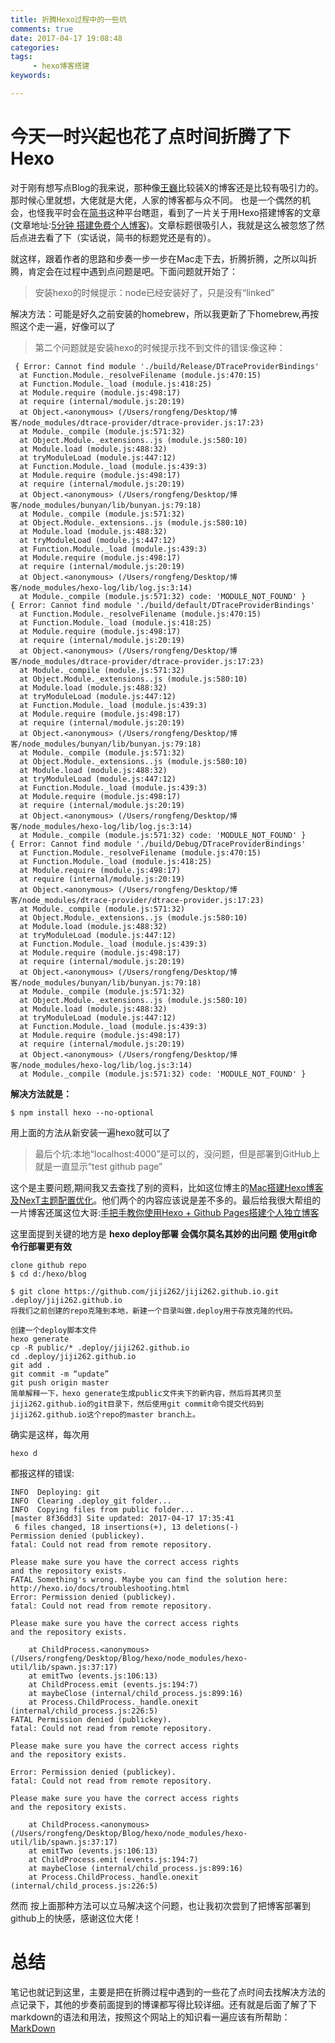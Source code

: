 ```yaml
---
title: 折腾Hexo过程中的一些坑
comments: true
date: 2017-04-17 19:08:48
categories:
tags: 
     - hexo博客搭建
keywords:

---
```


  今天一时兴起也花了点时间折腾了下Hexo
============
  对于刚有想写点Blog的我来说，那种像[王巍](https://onevcat.com/)比较装X的博客还是比较有吸引力的。那时候心里就想，大佬就是大佬，人家的博客都与众不同。
也是一个偶然的机会，也怪我平时会在[简书]()这种平台瞎逛，看到了一片关于用Hexo搭建博客的文章(文章地址:[5分钟 搭建免费个人博客](http://www.jianshu.com/p/4eaddcbe4d12))。文章标题很吸引人，我就是这么被忽悠了然后点进去看了下（实话说，简书的标题党还是有的）。

<!-- more -->

  就这样，跟着作者的思路和步奏一步一步在Mac走下去，折腾折腾，之所以叫折腾，肯定会在过程中遇到点问题是吧。下面问题就开始了：

  >安装hexo的时候提示：node已经安装好了，只是没有“linked”

   解决方法：可能是好久之前安装的homebrew，所以我更新了下homebrew,再按照这个走一遍，好像可以了


  >第二个问题就是安装hexo的时候提示找不到文件的错误:像这种：
  ```
   { Error: Cannot find module './build/Release/DTraceProviderBindings'
    at Function.Module._resolveFilename (module.js:470:15)
    at Function.Module._load (module.js:418:25)
    at Module.require (module.js:498:17)
    at require (internal/module.js:20:19)
    at Object.<anonymous> (/Users/rongfeng/Desktop/博客/node_modules/dtrace-provider/dtrace-provider.js:17:23)
    at Module._compile (module.js:571:32)
    at Object.Module._extensions..js (module.js:580:10)
    at Module.load (module.js:488:32)
    at tryModuleLoad (module.js:447:12)
    at Function.Module._load (module.js:439:3)
    at Module.require (module.js:498:17)
    at require (internal/module.js:20:19)
    at Object.<anonymous> (/Users/rongfeng/Desktop/博客/node_modules/bunyan/lib/bunyan.js:79:18)
    at Module._compile (module.js:571:32)
    at Object.Module._extensions..js (module.js:580:10)
    at Module.load (module.js:488:32)
    at tryModuleLoad (module.js:447:12)
    at Function.Module._load (module.js:439:3)
    at Module.require (module.js:498:17)
    at require (internal/module.js:20:19)
    at Object.<anonymous> (/Users/rongfeng/Desktop/博客/node_modules/hexo-log/lib/log.js:3:14)
    at Module._compile (module.js:571:32) code: 'MODULE_NOT_FOUND' }
{ Error: Cannot find module './build/default/DTraceProviderBindings'
    at Function.Module._resolveFilename (module.js:470:15)
    at Function.Module._load (module.js:418:25)
    at Module.require (module.js:498:17)
    at require (internal/module.js:20:19)
    at Object.<anonymous> (/Users/rongfeng/Desktop/博客/node_modules/dtrace-provider/dtrace-provider.js:17:23)
    at Module._compile (module.js:571:32)
    at Object.Module._extensions..js (module.js:580:10)
    at Module.load (module.js:488:32)
    at tryModuleLoad (module.js:447:12)
    at Function.Module._load (module.js:439:3)
    at Module.require (module.js:498:17)
    at require (internal/module.js:20:19)
    at Object.<anonymous> (/Users/rongfeng/Desktop/博客/node_modules/bunyan/lib/bunyan.js:79:18)
    at Module._compile (module.js:571:32)
    at Object.Module._extensions..js (module.js:580:10)
    at Module.load (module.js:488:32)
    at tryModuleLoad (module.js:447:12)
    at Function.Module._load (module.js:439:3)
    at Module.require (module.js:498:17)
    at require (internal/module.js:20:19)
    at Object.<anonymous> (/Users/rongfeng/Desktop/博客/node_modules/hexo-log/lib/log.js:3:14)
    at Module._compile (module.js:571:32) code: 'MODULE_NOT_FOUND' }
{ Error: Cannot find module './build/Debug/DTraceProviderBindings'
    at Function.Module._resolveFilename (module.js:470:15)
    at Function.Module._load (module.js:418:25)
    at Module.require (module.js:498:17)
    at require (internal/module.js:20:19)
    at Object.<anonymous> (/Users/rongfeng/Desktop/博客/node_modules/dtrace-provider/dtrace-provider.js:17:23)
    at Module._compile (module.js:571:32)
    at Object.Module._extensions..js (module.js:580:10)
    at Module.load (module.js:488:32)
    at tryModuleLoad (module.js:447:12)
    at Function.Module._load (module.js:439:3)
    at Module.require (module.js:498:17)
    at require (internal/module.js:20:19)
    at Object.<anonymous> (/Users/rongfeng/Desktop/博客/node_modules/bunyan/lib/bunyan.js:79:18)
    at Module._compile (module.js:571:32)
    at Object.Module._extensions..js (module.js:580:10)
    at Module.load (module.js:488:32)
    at tryModuleLoad (module.js:447:12)
    at Function.Module._load (module.js:439:3)
    at Module.require (module.js:498:17)
    at require (internal/module.js:20:19)
    at Object.<anonymous> (/Users/rongfeng/Desktop/博客/node_modules/hexo-log/lib/log.js:3:14)
    at Module._compile (module.js:571:32) code: 'MODULE_NOT_FOUND' }
  ```
  **解决方法就是：**

  ```
  $ npm install hexo --no-optional

  ```
 用上面的方法从新安装一遍hexo就可以了


  >最后个坑:本地“localhost:4000”是可以的，没问题，但是部署到GitHub上就是一直显示“test github page”

   这个是主要问题,期间我又去查找了别的资料，比如这位博主的[Mac搭建Hexo博客及NexT主题配置优化](http://www.jianshu.com/p/fb0b0258362f)。他们两个的内容应该说是差不多的。最后给我很大帮组的一片博客还属这位大哥:[手把手教你使用Hexo + Github Pages搭建个人独立博客](http://blog.csdn.net/lzrreach/article/details/52863798)

   这里面提到关键的地方是 **hexo deploy部署 会偶尔莫名其妙的出问题**  **使用git命令行部署更有效**
  
```
clone github repo
$ cd d:/hexo/blog

$ git clone https://github.com/jiji262/jiji262.github.io.git .deploy/jiji262.github.io
将我们之前创建的repo克隆到本地，新建一个目录叫做.deploy用于存放克隆的代码。

创建一个deploy脚本文件
hexo generate
cp -R public/* .deploy/jiji262.github.io
cd .deploy/jiji262.github.io
git add .
git commit -m “update”
git push origin master
简单解释一下，hexo generate生成public文件夹下的新内容，然后将其拷贝至jiji262.github.io的git目录下，然后使用git commit命令提交代码到jiji262.github.io这个repo的master branch上。

```
 确实是这样，每次用
 ```
 hexo d

 ```
都报这样的错误:
```
INFO  Deploying: git
INFO  Clearing .deploy_git folder...
INFO  Copying files from public folder...
[master 8f36dd3] Site updated: 2017-04-17 17:35:41
 6 files changed, 18 insertions(+), 13 deletions(-)
Permission denied (publickey).
fatal: Could not read from remote repository.

Please make sure you have the correct access rights
and the repository exists.
FATAL Something's wrong. Maybe you can find the solution here: http://hexo.io/docs/troubleshooting.html
Error: Permission denied (publickey).
fatal: Could not read from remote repository.

Please make sure you have the correct access rights
and the repository exists.

    at ChildProcess.<anonymous> (/Users/rongfeng/Desktop/Blog/hexo/node_modules/hexo-util/lib/spawn.js:37:17)
    at emitTwo (events.js:106:13)
    at ChildProcess.emit (events.js:194:7)
    at maybeClose (internal/child_process.js:899:16)
    at Process.ChildProcess._handle.onexit (internal/child_process.js:226:5)
FATAL Permission denied (publickey).
fatal: Could not read from remote repository.

Please make sure you have the correct access rights
and the repository exists.

Error: Permission denied (publickey).
fatal: Could not read from remote repository.

Please make sure you have the correct access rights
and the repository exists.

    at ChildProcess.<anonymous> (/Users/rongfeng/Desktop/Blog/hexo/node_modules/hexo-util/lib/spawn.js:37:17)
    at emitTwo (events.js:106:13)
    at ChildProcess.emit (events.js:194:7)
    at maybeClose (internal/child_process.js:899:16)
    at Process.ChildProcess._handle.onexit (internal/child_process.js:226:5)
```
然而 按上面那种方法可以立马解决这个问题，也让我初次尝到了把博客部署到github上的快感，感谢这位大佬！

 总结
 =======   

  笔记也就记到这里，主要是把在折腾过程中遇到的一些花了点时间去找解决方法的点记录下，其他的步奏前面提到的博课都写得比较详细。还有就是后面了解了下markdown的语法和用法，按照这个网站上的知识看一遍应该有所帮助：[MarkDown](http://xianbai.me/learn-md/article/syntax/headers.html)


   



